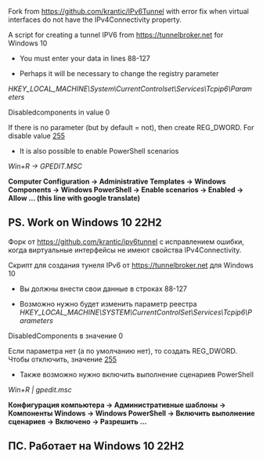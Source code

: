 Fork from https://github.com/krantic/IPv6Tunnel with error fix when virtual interfaces do not have the IPv4Connectivity property.

A script for creating a tunnel IPV6 from https://tunnelbroker.net for Windows 10


- You must enter your data in lines 88-127

- Perhaps it will be necessary to change the registry parameter

_HKEY_LOCAL_MACHINE\System\CurrentControlset\Services\Tcpip6\Parameters_

Disabledcomponents in value 0

If there is no parameter (but by default = not), then create REG_DWORD. For disable value [255](https://learn.microsoft.com/en-en/troubleshoot/windows-server/networking/configure-ipv6-in-windows)

- It is also possible to enable PowerShell scenarios

_Win+R -> GPEDIT.MSC_

**Computer Configuration -> Administrative Templates -> Windows Components -> Windows PowerShell -> Enable scenarios -> Enabled -> Allow ... (this line with google translate)**

PS. Work on Windows 10 22H2
--------------------------------------------------------
Форк от https://github.com/krantic/ipv6tunnel с исправлением ошибки, когда виртуальные интерфейсы не имеют свойства IPv4Connectivity.

Скрипт для создания тунеля IPv6 от https://tunnelbroker.net для Windows 10

- Вы должны внести свои данные в строках 88-127

- Возможно нужно будет изменить параметр реестра
_HKEY_LOCAL_MACHINE\SYSTEM\CurrentControlSet\Services\Tcpip6\Parameters_

DisabledComponents в значение 0

Если параметра нет (а по умолчанию нет), то создать REG_DWORD. Чтобы отключить, значение [255](https://learn.microsoft.com/ru-ru/troubleshoot/windows-server/networking/configure-ipv6-in-windows)

- Также возможно нужно включить выполнение сценариев PowerShell

_Win+R | gpedit.msc_

**Конфигурация компьютера -> Административные шаблоны -> Компоненты Windows -> Windows PowerShell -> Включить выполнение сценариев -> Включено -> Разрешить ...**

ПС. Работает на Windows 10 22H2
--------------------------------------------------------
